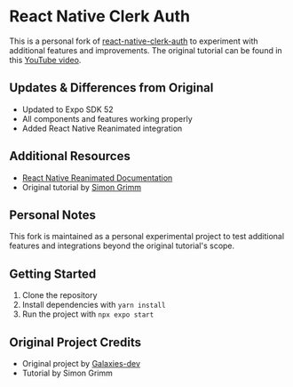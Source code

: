 # React Native Clerk Auth

This is a personal fork of [react-native-clerk-auth](https://github.com/Galaxies-dev/react-native-clerk-auth) to experiment with additional features and improvements. The original tutorial can be found in this [YouTube video](https://www.youtube.com/watch?v=zh6Sc1flK2g).

## Updates & Differences from Original

- Updated to Expo SDK 52
- All components and features working properly
- Added React Native Reanimated integration

## Additional Resources

- [React Native Reanimated Documentation](https://docs.swmansion.com/react-native-reanimated/docs/fundamentals/getting-started/)
- Original tutorial by [Simon Grimm](https://www.youtube.com/watch?v=zh6Sc1flK2g)

## Personal Notes

This fork is maintained as a personal experimental project to test additional features and integrations beyond the original tutorial's scope.

## Getting Started

1. Clone the repository
2. Install dependencies with `yarn install`
3. Run the project with `npx expo start`

## Original Project Credits

- Original project by [Galaxies-dev](https://github.com/Galaxies-dev)
- Tutorial by Simon Grimm
